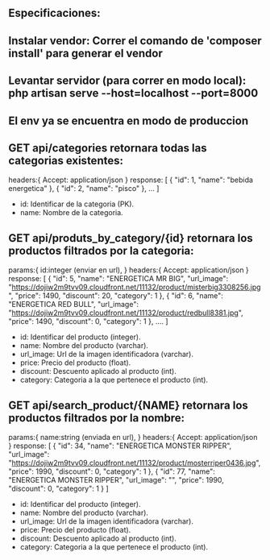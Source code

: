 ## Especificaciones:
<p> 

## Instalar vendor: Correr el comando de 'composer install' para generar el vendor
## Levantar servidor (para correr en modo local): php artisan serve --host=localhost --port=8000
## El env ya se encuentra en modo de produccion
</p>

   ## GET api/categories retornara todas las categorias existentes: 
 
headers:{
    Accept: application/json
}
response:
[
    {
        "id": 1,
        "name": "bebida energetica"
    },
    {
        "id": 2,
        "name": "pisco"
    },
   ...
]

-   id: Identificar de la categoria (PK).
-   name: Nombre de la categoria.

   ## GET api/produts_by_category/{id} retornara los productos filtrados por la categoria: 

   params:{
    id:integer (enviar en url),
}
headers:{
    Accept: application/json
}
response:
[
    {
        "id": 5,
        "name": "ENERGETICA MR BIG",
        "url_image": "https://dojiw2m9tvv09.cloudfront.net/11132/product/misterbig3308256.jpg",
        "price": 1490,
        "discount": 20,
        "category": 1
    },
    {
        "id": 6,
        "name": "ENERGETICA RED BULL",
        "url_image": "https://dojiw2m9tvv09.cloudfront.net/11132/product/redbull8381.jpg",
        "price": 1490,
        "discount": 0,
        "category": 1
    },
    ....
]

-   id: Identificar del producto (integer).
-   name: Nombre del producto (varchar).
-   url_image: Url de la imagen identificadora (varchar).
-   price: Precio del producto (float).
-   discount: Descuento aplicado al producto (int).
-   category: Categoria a la que pertenece el producto (int).


   ## GET api/search_product/{NAME} retornara los productos filtrados por la nombre: 
   params:{
    name:string (enviada en url),
}
headers:{
    Accept: application/json
}
response:
[
    {
        "id": 34,
        "name": "ENERGETICA MONSTER RIPPER",
        "url_image": "https://dojiw2m9tvv09.cloudfront.net/11132/product/mosterriper0436.jpg",
        "price": 1990,
        "discount": 0,
        "category": 1
    },
    {
        "id": 77,
        "name": "ENERGETICA MONSTER RIPPER",
        "url_image": "",
        "price": 1990,
        "discount": 0,
        "category": 1
    }
]

-   id: Identificar del producto (integer).
-   name: Nombre del producto (varchar).
-   url_image: Url de la imagen identificadora (varchar).
-   price: Precio del producto (float).
-   discount: Descuento aplicado al producto (int).
-   category: Categoria a la que pertenece el producto (int).


